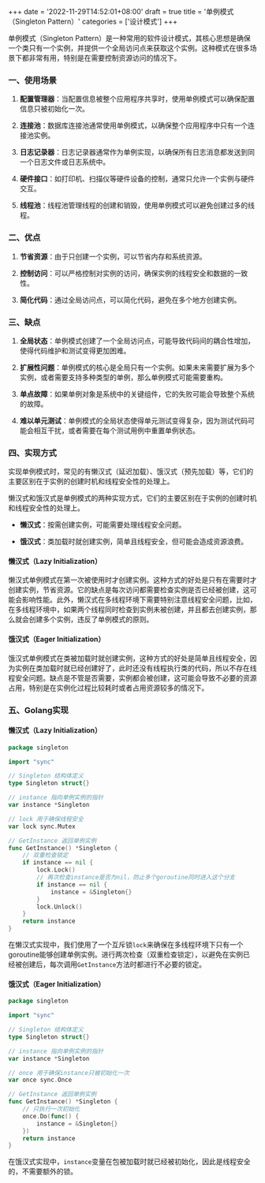 +++
date = '2022-11-29T14:52:01+08:00'
draft = true
title = '单例模式（Singleton Pattern）'
categories = ['设计模式']
+++

单例模式（Singleton Pattern）是一种常用的软件设计模式，其核心思想是确保一个类只有一个实例，并提供一个全局访问点来获取这个实例。这种模式在很多场景下都非常有用，特别是在需要控制资源访问的情况下。

### 一、使用场景

1. **配置管理器**：当配置信息被整个应用程序共享时，使用单例模式可以确保配置信息只被初始化一次。

2. **连接池**：数据库连接池通常使用单例模式，以确保整个应用程序中只有一个连接池实例。

3) **日志记录器**：日志记录器通常作为单例实现，以确保所有日志消息都发送到同一个日志文件或日志系统中。

4) **硬件接口**：如打印机、扫描仪等硬件设备的控制，通常只允许一个实例与硬件交互。

5. **线程池**：线程池管理线程的创建和销毁，使用单例模式可以避免创建过多的线程。

### 二、优点

1. **节省资源**：由于只创建一个实例，可以节省内存和系统资源。

2. **控制访问**：可以严格控制对实例的访问，确保实例的线程安全和数据的一致性。

3. **简化代码**：通过全局访问点，可以简化代码，避免在多个地方创建实例。

### 三、缺点

1. **全局状态**：单例模式创建了一个全局访问点，可能导致代码间的耦合性增加，使得代码维护和测试变得更加困难。

2. **扩展性问题**：单例模式的核心是全局只有一个实例。如果未来需要扩展为多个实例，或者需要支持多种类型的单例，那么单例模式可能需要重构。

3. **单点故障**：如果单例对象是系统中的关键组件，它的失败可能会导致整个系统的故障。

4. **难以单元测试**：单例模式的全局状态使得单元测试变得复杂，因为测试代码可能会相互干扰，或者需要在每个测试用例中重置单例状态。

### 四、实现方式

实现单例模式时，常见的有懒汉式（延迟加载）、饿汉式（预先加载）等，它们的主要区别在于实例的创建时机和线程安全性的处理上。

懒汉式和饿汉式是单例模式的两种实现方式，它们的主要区别在于实例的创建时机和线程安全性的处理上。

* **懒汉式**：按需创建实例，可能需要处理线程安全问题。

* **饿汉式**：类加载时就创建实例，简单且线程安全，但可能会造成资源浪费。

#### 懒汉式（Lazy Initialization）

懒汉式单例模式在第一次被使用时才创建实例。这种方式的好处是只有在需要时才创建实例，节省资源。它的缺点是每次访问都需要检查实例是否已经被创建，这可能会影响性能。此外，懒汉式在多线程环境下需要特别注意线程安全问题，比如，在多线程环境中，如果两个线程同时检查到实例未被创建，并且都去创建实例，那么就会创建多个实例，违反了单例模式的原则。

#### 饿汉式（Eager Initialization）

饿汉式单例模式在类被加载时就创建实例，这种方式的好处是简单且线程安全，因为实例在类加载时就已经创建好了，此时还没有线程执行类的代码，所以不存在线程安全问题。缺点是不管是否需要，实例都会被创建，这可能会导致不必要的资源占用，特别是在实例化过程比较耗时或者占用资源较多的情况下。

### 五、Golang实现

#### 懒汉式（Lazy Initialization）

```go
package singleton

import "sync"

// Singleton 结构体定义
type Singleton struct{}

// instance 指向单例实例的指针
var instance *Singleton

// lock 用于确保线程安全
var lock sync.Mutex

// GetInstance 返回单例实例
func GetInstance() *Singleton {
    // 双重检查锁定
    if instance == nil {
        lock.Lock()
        // 再次检查instance是否为nil，防止多个goroutine同时进入这个分支
        if instance == nil {
            instance = &Singleton{}
        }
        lock.Unlock()
    }
    return instance
}
```

在懒汉式实现中，我们使用了一个互斥锁`lock`来确保在多线程环境下只有一个goroutine能够创建单例实例。进行两次检查（双重检查锁定），以避免在实例已经被创建后，每次调用`GetInstance`方法时都进行不必要的锁定。

#### 饿汉式（Eager Initialization）

```go
package singleton

import "sync"

// Singleton 结构体定义
type Singleton struct{}

// instance 指向单例实例的指针
var instance *Singleton

// once 用于确保instance只被初始化一次
var once sync.Once

// GetInstance 返回单例实例
func GetInstance() *Singleton {
    // 只执行一次初始化
    once.Do(func() {
        instance = &Singleton{}
    })
    return instance
}
```

在饿汉式实现中，`instance`变量在包被加载时就已经被初始化，因此是线程安全的，不需要额外的锁。
